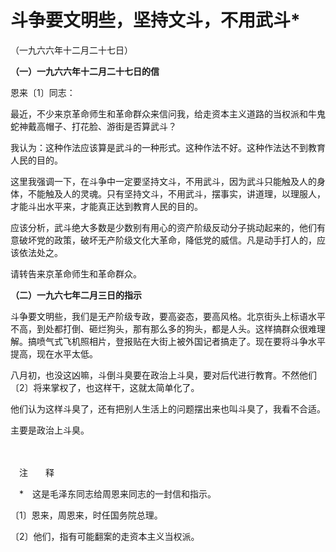 # 斗争要文明些，坚持文斗，不用武斗\*

（一九六六年十二月二十七日）

**（一）一九六六年十二月二十七日的信**

恩来〔1〕同志：

最近，不少来京革命师生和革命群众来信问我，给走资本主义道路的当权派和牛鬼蛇神戴高帽子、打花脸、游街是否算武斗？

我认为：这种作法应该算是武斗的一种形式。这种作法不好。这种作法达不到教育人民的目的。

这里我强调一下，在斗争中一定要坚持文斗，不用武斗，因为武斗只能触及人的身体，不能触及人的灵魂。只有坚持文斗，不用武斗，摆事实，讲道理，以理服人，才能斗出水平来，才能真正达到教育人民的目的。

应该分析，武斗绝大多数是少数别有用心的资产阶级反动分子挑动起来的，他们有意破坏党的政策，破坏无产阶级文化大革命，降低党的威信。凡是动手打人的，应该依法处之。

请转告来京革命师生和革命群众。

**（二）一九六七年二月三日的指示**

斗争要文明些，我们是无产阶级专政，要高姿态，要高风格。北京街头上标语水平不高，到处都打倒、砸烂狗头，那有那么多的狗头，都是人头。这样搞群众很难理解。搞喷气式飞机照相片，登报贴在大街上被外国记者搞走了。现在要将斗争水平提高，现在水平太低。

八月初，也没这凶嘛，斗倒斗臭要在政治上斗臭，要对后代进行教育。不然他们〔2〕将来掌权了，也这样干，这就太简单化了。

他们认为这样斗臭了，还有把别人生活上的问题摆出来也叫斗臭了，我看不合适。

主要是政治上斗臭。

　　

　注　　释　

　\*　这是毛泽东同志给周恩来同志的一封信和指示。

〔1〕恩来，周恩来，时任国务院总理。

〔2〕他们，指有可能翻案的走资本主义当权派。
